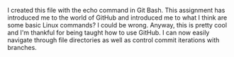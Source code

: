 I created this file with the echo command in Git Bash. This assignment has introduced me to the world of GitHub and introduced me to what I think are some basic Linux commands? I could be wrong. Anyway, this is pretty cool and I'm thankful for being taught how to use GitHub. I can now easily navigate through file directories as well as control commit iterations with branches.
